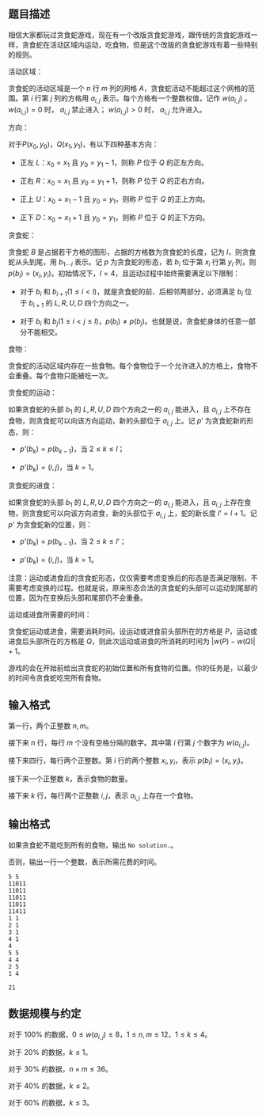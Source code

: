 ## 题目描述

相信大家都玩过贪食蛇游戏，现在有一个改版贪食蛇游戏，跟传统的贪食蛇游戏一样，贪食蛇在活动区域内运动，吃食物，但是这个改版的贪食蛇游戏有着一些特别的规则。

活动区域：

贪食蛇的活动区域是一个 $n$ 行 $m$ 列的网格 $A$，贪食蛇活动不能超过这个网格的范围。第 $i$ 行第 $j$ 列的方格用 $a_{i,j}$ 表示。每个方格有一个整数权值，记作 $w(a_{i,j})$ 。 $w(a_{i,j})=0$ 时， $a_{i,j}$ 禁止进入； $w(a_{i,j})>0$ 时， $a_{i,j}$ 允许进入。

方向：

对于$P(x_0,y_0)$，$Q(x_1,y_1)$，有以下四种基本方向：

- 正左 $L$：$x_0=x_1$ 且 $y_0=y_1-1$，则称 $P$ 位于 $Q$ 的正左方向。

- 正右 $R$：$x_0=x_1$ 且 $y_0=y_1+1$，则称 $P$ 位于 $Q$ 的正右方向。

- 正上 $U$：$x_0=x_1-1$ 且 $y_0=y_1$，则称 $P$ 位于 $Q$ 的正上方向。

- 正下 $D$：$x_0=x_1+1$ 且 $y_0=y_1$，则称 $P$ 位于 $Q$ 的正下方向。

贪食蛇：

贪食蛇 $B$ 是占据若干方格的图形，占据的方格数为贪食蛇的长度，记为 $l$，则贪食蛇从头到尾，用 $b_{1\cdots l}$ 表示。记 $p$ 为贪食蛇的形态，若 $b_i$ 位于第 $x_i$ 行第 $y_i$ 列，则 $p(b_i)=(x_i,y_i)$。初始情况下，$l=4$，且运动过程中始终需要满足以下限制：

- 对于 $b_i$ 和 $b_{i+1}(1 \leq i<l)$，就是贪食蛇的前、后相邻两部分，必须满足 $b_i$ 位于 $b_{i+1}$ 的 $L,R,U,D$ 四个方向之一。

- 对于 $b_i$ 和 $b_j(1 \leq i<j \leq l)$，$p(b_i)\not =p(b_j)$。也就是说，贪食蛇身体的任意一部分不能相交。

食物：

贪食蛇的活动区域内存在一些食物。每个食物位于一个允许进入的方格上，食物不会重叠。每个食物只能被吃一次。

贪食蛇的运动：

如果贪食蛇的头部 $b_1$ 的 $L,R,U,D$ 四个方向之一的 $a_{i,j}$ 能进入，且 $a_{i,j}$ 上不存在食物，则贪食蛇可以向该方向运动，新的头部位于 $a_{i,j}$ 上。记 $p’$ 为贪食蛇新的形态，则：

- $p’(b_k)=p(b_{k-1})$，当 $2 \leq k \leq l$；

- $p’(b_k)=(i,j)$，当 $k=1$。

贪食蛇的进食：

如果贪食蛇的头部 $b_1$ 的 $L,R,U,D$ 四个方向之一的 $a_{i,j}$ 能进入，且 $a_{i,j}$ 上存在食物，则贪食蛇可以向该方向进食，新的头部位于 $a_{i,j}$ 上，蛇的新长度 $l‘=l+1$。记 $p’$ 为贪食蛇新的位置，则：

- $p’(b_k)=p(b_{k-1})$，当 $2 \leq k \leq l’$；

- $p’(b_k)=(i,j)$，当 $k=1$。

注意：运动或进食后的贪食蛇形态，仅仅需要考虑变换后的形态是否满足限制，不需要考虑变换的过程。也就是说，原来形态合法的贪食蛇的头部可以运动到尾部的位置，因为在变换后头部和尾部仍不会重叠。

运动或进食所需要的时间：

贪食蛇运动或进食，需要消耗时间。设运动或进食前头部所在的方格是 $P$，运动或进食后头部所在的方格是 $Q$，则此次运动或进食的所消耗的时间为 $|w(P)-w(Q)|+1$。

游戏的会在开始前给出贪食蛇的初始位置和所有食物的位置。你的任务是，以最少的时间令贪食蛇吃完所有食物。

## 输入格式

第一行，两个正整数 $n,m$。

接下来 $n$ 行，每行 $m$ 个没有空格分隔的数字。其中第 $i$ 行第 $j$ 个数字为 $w(a_{i,j})$。

接下来四行，每行两个正整数。第 $i$ 行的两个整数 $x_i,y_i$，表示 $p(b_i)=(x_i,y_i)$。

接下来一个正整数 $k$，表示食物的数量。

接下来 $k$ 行，每行两个正整数 $i,j$，表示 $a_{i,j}$ 上存在一个食物。

## 输出格式

如果贪食蛇不能吃到所有的食物，输出 `No solution.`。

否则，输出一行一个整数，表示所需花费的时间。

```input1
5 5
11011
11011
11011
11011
11411
1 1
2 1
3 1
4 1
4
5 5
4 4
2 5
1 4
```

```output1
21
```

## 数据规模与约定

对于 $100\%$ 的数据，$0 \leq w(a_{i,j}) \leq 8$，$1\leq n,m \leq 12$，$1\leq k\leq 4$。

对于 $20\%$ 的数据，$k \leq 1$。

对于 $30\%$ 的数据，$n \times m \leq 36$。

对于 $40\%$ 的数据，$k \leq 2$。

对于 $60\%$ 的数据，$k \leq 3$。

